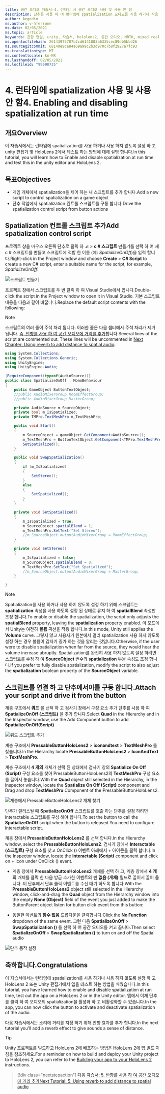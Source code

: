 ```yaml
---
title: 공간 오디오 자습서-4. 런타임 시 공간 오디오 사용 및 사용 안 함
description: 단추를 사용 하 여 런타임에 spatialization 오디오를 사용 하거나 사용 하지 않도록 설정 합니다.
author: kegodin
ms.author: v-hferrone
ms.date: 02/05/2021
ms.topic: article
keywords: 혼합 현실, unity, 자습서, hololens2, 공간 오디오, MRTK, mixed reality toolkit, UWP, Windows 10, HRTF, head 관련 전송 함수, 반향, Microsoft Spatializer
ms.openlocfilehash: 26143975707b2cd6141803a6335cec89db5bbd26
ms.sourcegitcommit: 68140e9ce84e69a99c2b3d970c7b8f2927a7fc93
ms.translationtype: MT
ms.contentlocale: ko-KR
ms.lasthandoff: 02/05/2021
ms.locfileid: "99590735"
---
```

# <a name="4-enabling-and-disabling-spatialization-at-run-time"></a><span data-ttu-id="8bad6-105">4. 런타임에 spatialization 사용 및 사용 안 함</span><span class="sxs-lookup"><span data-stu-id="8bad6-105">4. Enabling and disabling spatialization at run time</span></span>

## <a name="overview"></a><span data-ttu-id="8bad6-106">개요</span><span class="sxs-lookup"><span data-stu-id="8bad6-106">Overview</span></span>

<span data-ttu-id="8bad6-107">이 자습서에서는 런타임에 spatialization를 사용 하거나 사용 하지 않도록 설정 하 고 unity 편집기 및 HoloLens 2에서 테스트 하는 방법에 대해 설명 합니다.</span><span class="sxs-lookup"><span data-stu-id="8bad6-107">In this tutorial, you will learn how to Enable and disable spatialization at run time and test this in the unity editor and HoloLens 2.</span></span>

## <a name="objectives"></a><span data-ttu-id="8bad6-108">목표</span><span class="sxs-lookup"><span data-stu-id="8bad6-108">Objectives</span></span>

* <span data-ttu-id="8bad6-109">게임 개체에서 spatialization을 제어 하는 새 스크립트를 추가 합니다.</span><span class="sxs-lookup"><span data-stu-id="8bad6-109">Add a new script to control spatialization on a game object</span></span>
* <span data-ttu-id="8bad6-110">단추 작업에서 spatialization 컨트롤 스크립트를 구동 합니다.</span><span class="sxs-lookup"><span data-stu-id="8bad6-110">Drive the spatialization control script from button actions</span></span>

## <a name="add-spatialization-control-script"></a><span data-ttu-id="8bad6-111">Spatialization 컨트롤 스크립트 추가</span><span class="sxs-lookup"><span data-stu-id="8bad6-111">Add spatialization control script</span></span>

 <span data-ttu-id="8bad6-112">프로젝트 창을 마우스 오른쪽 단추로 클릭 하 고   >  **c # 스크립트** 만들기를 선택 하 여 새 c # 스크립트를 만들고 스크립트에 적합 한 이름 (예: _SpatializeOnOff_)을 입력 합니다.</span><span class="sxs-lookup"><span data-stu-id="8bad6-112">Right-click in the Project window and choose **Create** > **C# Script** to create a new C# script, enter a suitable name for the script, for example, _SpatializeOnOff_:</span></span>

![스크립트 만들기](images/spatial-audio/spatial-audio-04-section1-step1-1.png)

<span data-ttu-id="8bad6-114">프로젝트 창에서 스크립트를 두 번 클릭 하 여 Visual Studio에서 엽니다.</span><span class="sxs-lookup"><span data-stu-id="8bad6-114">Double-click the script in the Project window to open it in Visual Studio.</span></span> <span data-ttu-id="8bad6-115">기본 스크립트 내용을 다음과 같이 바꿉니다.</span><span class="sxs-lookup"><span data-stu-id="8bad6-115">Replace the default script contents with the following:</span></span>

> [!NOTE]
> <span data-ttu-id="8bad6-116">스크립트의 여러 줄이 주석 처리 됩니다. 이러한 줄은 다음 챕터에서 주석 처리가 제거 됩니다. [즉, 반향를 사용 하 여 공간 오디오에 거리를 추가](unity-spatial-audio-ch5.md)합니다.</span><span class="sxs-lookup"><span data-stu-id="8bad6-116">Several lines of the script are commented out. These lines will be uncommented in [Next Chapter: Using reverb to add distance to spatial audio](unity-spatial-audio-ch5.md).</span></span>

```c#
using System.Collections;
using System.Collections.Generic;
using UnityEngine;
using UnityEngine.Audio;

[RequireComponent(typeof(AudioSource))]
public class SpatializeOnOff : MonoBehaviour
{
    public GameObject ButtonTextObject;
    //public AudioMixerGroup RoomEffectGroup;
    //public AudioMixerGroup MasterGroup;

    private AudioSource m_SourceObject;
    private bool m_IsSpatialized;
    private TMPro.TextMeshPro m_TextMeshPro;

    public void Start()
    {
        m_SourceObject = gameObject.GetComponent<AudioSource>();
        m_TextMeshPro = ButtonTextObject.GetComponent<TMPro.TextMeshPro>();
        SetSpatialized();
    }

    public void SwapSpatialization()
    {
        if (m_IsSpatialized)
        {
            SetStereo();
        }
        else
        {
            SetSpatialized();
        }
    }

    private void SetSpatialized()
    {
        m_IsSpatialized = true;
        m_SourceObject.spatialBlend = 1;
        m_TextMeshPro.SetText("Set Stereo");
        //m_SourceObject.outputAudioMixerGroup = RoomEffectGroup;
    }

    private void SetStereo()
    {
        m_IsSpatialized = false;
        m_SourceObject.spatialBlend = 0;
        m_TextMeshPro.SetText("Set Spatialized");
        //m_SourceObject.outputAudioMixerGroup = MasterGroup;
    }

}
```

> [!NOTE]
> <span data-ttu-id="8bad6-117">Spatialization를 사용 하거나 사용 하지 않도록 설정 하기 위해 스크립트는 **spatialization** 속성을 사용 하도록 설정 된 상태로 유지 하 여 **spatialBlend** 속성만 조정 합니다.</span><span class="sxs-lookup"><span data-stu-id="8bad6-117">To enable or disable the spatialization, the script only adjusts the **spatialBlend** property, leaving the **spatialization** property enabled.</span></span> <span data-ttu-id="8bad6-118">이 모드에서 Unity는 여전히 **볼륨** 곡선을 적용 합니다.</span><span class="sxs-lookup"><span data-stu-id="8bad6-118">In this mode, Unity still applies the **Volume** curve.</span></span> <span data-ttu-id="8bad6-119">그렇지 않고 사용자가 원본에서 멀리 spatialization 사용 하지 않도록 설정 하는 경우 볼륨이 갑자기 증가 하는 것을 알리는 것입니다.</span><span class="sxs-lookup"><span data-stu-id="8bad6-119">Otherwise, if the user were to disable spatialization when far from the source, they would hear the volume increase abruptly.</span></span>
> <span data-ttu-id="8bad6-120">Spatialization를 완전히 사용 하지 않도록 설정 하려면 스크립트를 수정 하 여 **SourceObject** 변수의 **spatialization** 부울 속성도 조정 합니다.</span><span class="sxs-lookup"><span data-stu-id="8bad6-120">If you prefer to fully disable spatialization, modify the script to also adjust the **spatialization** boolean property of the **SourceObject** variable.</span></span>

## <a name="attach-your-script-and-drive-it-from-the-button"></a><span data-ttu-id="8bad6-121">스크립트를 연결 하 고 단추에서이를 구동 합니다.</span><span class="sxs-lookup"><span data-stu-id="8bad6-121">Attach your script and drive it from the button</span></span>

<span data-ttu-id="8bad6-122">계층 구조에서 **쿼드** 을 선택 하 고 검사기 창에서 구성 요소 추가 단추를 사용 하 여 **SpatializeOnOff (스크립트)** 을 추가 합니다.</span><span class="sxs-lookup"><span data-stu-id="8bad6-122">Select **Quad** in the Hierarchy and in the Inspector window, use the Add Component button to add **SpatializeOnOff(Script)**</span></span>

![쿼드 스크립트 추가](images/spatial-audio/spatial-audio-04-section2-step1-1.png)

<span data-ttu-id="8bad6-124">계층 구조에서 **PressableButtonHoloLens2**  >  **iconandtext**  >  **TextMeshPro** 를 찾습니다.</span><span class="sxs-lookup"><span data-stu-id="8bad6-124">In the Hierarchy locate **PressableButtonHoloLens2** > **IconAndText** > **TextMeshPro**.</span></span>

<span data-ttu-id="8bad6-125">계층 구조에서 **4 개의** 개체가 선택 된 상태에서 검사기 창의 **Spatialize On Off (Script)** 구성 요소를 찾아 PressableButtonHoloLens2의 **TextMeshPro** 구성 요소를 끌어서 놓습니다.</span><span class="sxs-lookup"><span data-stu-id="8bad6-125">With the **Quad** object still selected in the Hierarchy, in the Inspector window, locate the **Spatialize On Off (Script)** component and Drag and drop **TextMeshPro** Component of the PressableButtonHoloLens2.</span></span>

![계층에서 PressableButtonHoloLens2 개체 찾기](images/spatial-audio/spatial-audio-04-section2-step1-2.png)

<span data-ttu-id="8bad6-127">단추가 릴리스될 때 **SpatializeOnOff** 스크립트를 호출 하는 단추를 설정 하려면 interactable 스크립트를 구성 해야 합니다.</span><span class="sxs-lookup"><span data-stu-id="8bad6-127">To set the button to call the **SpatializeOnOff** script when the button is released You need to configure interactable script.</span></span>

<span data-ttu-id="8bad6-128">계층 창에서 **PressableButtonHoloLens2** 를 선택 합니다.</span><span class="sxs-lookup"><span data-stu-id="8bad6-128">In the Hierarchy window, select the **PressableButtonHoloLens2**.</span></span> <span data-ttu-id="8bad6-129">검사기 창에서 **Interactable (스크립트)** 구성 요소를 찾고 OnClick () 이벤트 아래에서 + 아이콘을 클릭 합니다.</span><span class="sxs-lookup"><span data-stu-id="8bad6-129">In the Inspector window, locate the **Interactable (Script)** component and click on + icon under OnClick () event.</span></span>

* <span data-ttu-id="8bad6-130">계층 창에서 **PressableButtonHoloLens2** 개체를 선택 하 고, 계층 창에서 **4 개의** 개체를 클릭 한 다음 방금 추가한 이벤트의 빈 **없음 (개체)** 필드로 끌어서 끌어 옵니다 .이 단추에서 단추 클릭 이벤트를 수신 대기 하도록 합니다.</span><span class="sxs-lookup"><span data-stu-id="8bad6-130">With the **PressableButtonHoloLens2** object still selected in the Hierarchy window, click-and-drag the **Quad** object from the Hierarchy window into the empty **None (Object)** field of the event you just added to make the ButtonParent object listen for button click event from this button:</span></span>

* <span data-ttu-id="8bad6-131">동일한 이벤트의 **함수 없음** 드롭다운을 클릭합니다.</span><span class="sxs-lookup"><span data-stu-id="8bad6-131">Click the **No Function** dropdown of the same event.</span></span> <span data-ttu-id="8bad6-132">그런 다음 **SpatializeOnOff**  >  **SwapSpatialization ()** 를 선택 하 여 공간 오디오를 켜고 끕니다.</span><span class="sxs-lookup"><span data-stu-id="8bad6-132">Then select **SpatializeOnOff** > **SwapSpatialization ()** to turn on and off the Spatial audio</span></span>

![단추 동작 설정](images/spatial-audio/spatial-audio-04-section2-step1-3.png)

## <a name="congratulations"></a><span data-ttu-id="8bad6-134">축하합니다.</span><span class="sxs-lookup"><span data-stu-id="8bad6-134">Congratulations</span></span>

<span data-ttu-id="8bad6-135">이 자습서에서는 런타임에 spatialization를 사용 하거나 사용 하지 않도록 설정 하 고 HoloLens 2 또는 Unity 편집기에서 앱을 테스트 하는 방법을 배웠습니다.</span><span class="sxs-lookup"><span data-stu-id="8bad6-135">In this tutorial, you have learned how to enable and disable spatialization at run time, test out the app on a HoloLens 2 or in the Unity editor.</span></span> <span data-ttu-id="8bad6-136">앱에서 이제 단추를 클릭 하 여 오디오의 spatialization을 활성화 하 고 비활성화할 수 있습니다.</span><span class="sxs-lookup"><span data-stu-id="8bad6-136">In the app, you can now click the button to activate and deactivate spatialization of the audio.</span></span>

<span data-ttu-id="8bad6-137">다음 자습서에서는 소리에 거리를 지정 하기 위해 반향 효과를 추가 합니다.</span><span class="sxs-lookup"><span data-stu-id="8bad6-137">In the next tutorial you'll add a reverb effect to give sounds a sense of distance.</span></span>

> [!TIP]
> <span data-ttu-id="8bad6-138">Unity 프로젝트를 빌드하고 HoloLens 2에 배포하는 방법은 [HoloLens 2에 앱 빌드](mr-learning-base-02.md#building-your-application-to-your-hololens-2) 지침을 참조하세요.</span><span class="sxs-lookup"><span data-stu-id="8bad6-138">For a reminder on how to build and deploy your Unity project to HoloLens 2, you can refer to the [Building your app to your HoloLens 2](mr-learning-base-02.md#building-your-application-to-your-hololens-2) instructions.</span></span>

> [!div class="nextstepaction"]
> [<span data-ttu-id="8bad6-139">다음 자습서: 5. 반향를 사용 하 여 공간 오디오에 거리 추가</span><span class="sxs-lookup"><span data-stu-id="8bad6-139">Next Tutorial: 5. Using reverb to add distance to spatial audio</span></span>](unity-spatial-audio-ch5.md)
